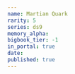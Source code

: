 ```yaml
---
name: Martian Quark
rarity: 5
series: ds9
memory_alpha:
bigbook_tier: -1
in_portal: true
date:
published: true
---
```



